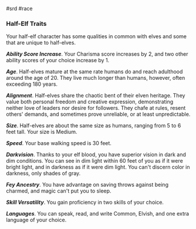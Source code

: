 #srd #race 

### Half-Elf Traits

Your half-elf character has some qualities in common with elves and some that are unique to half-elves.

***Ability Score Increase***. Your Charisma score increases by 2, and two other ability scores of your choice increase by 1.

***Age***. Half-elves mature at the same rate humans do and reach adulthood around the age of 20. They live much longer than humans, however, often exceeding 180 years.

***Alignment***. Half-elves share the chaotic bent of their elven heritage. They value both personal freedom and creative expression, demonstrating neither love of leaders nor desire for followers. They chafe at rules, resent others' demands, and sometimes prove unreliable, or at least unpredictable.

***Size***. Half-elves are about the same size as humans, ranging from 5 to 6 feet tall. Your size is Medium.

***Speed***. Your base walking speed is 30 feet.

***Darkvision***. Thanks to your elf blood, you have superior vision in dark and dim conditions. You can see in dim light within 60 feet of you as if it were bright light, and in darkness as if it were dim light. You can't discern color in darkness, only shades of gray.

***Fey Ancestry***. You have advantage on saving throws against being charmed, and magic can't put you to sleep.

***Skill Versatility***. You gain proficiency in two skills of your choice.

***Languages***. You can speak, read, and write Common, Elvish, and one extra language of your choice.

